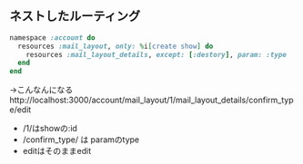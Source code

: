 ## ネストしたルーティング

```ruby
namespace :account do
  resources :mail_layout, only: %i[create show] do
    resources :mail_layout_details, except: [:destory], param: :type
  end
end

```

→こんなんになる
http://localhost:3000/account/mail_layout/1/mail_layout_details/confirm_type/edit

- /1/はshowの:id
- /confirm_type/ は paramのtype
- editはそのままedit
